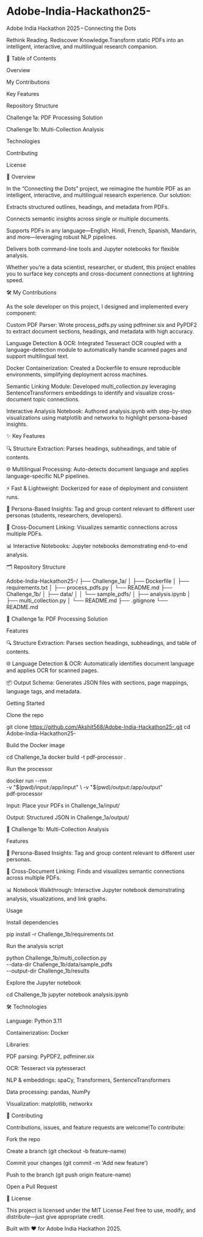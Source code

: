# Adobe-India-Hackathon25-

Adobe India Hackathon 2025 – Connecting the Dots

Rethink Reading. Rediscover Knowledge.Transform static PDFs into an intelligent, interactive, and multilingual research companion.



📖 Table of Contents

Overview

My Contributions

Key Features

Repository Structure

Challenge 1a: PDF Processing Solution

Challenge 1b: Multi-Collection Analysis

Technologies

Contributing

License

🧐 Overview

In the “Connecting the Dots” project, we reimagine the humble PDF as an intelligent, interactive, and multilingual research experience. Our solution:

Extracts structured outlines, headings, and metadata from PDFs.

Connects semantic insights across single or multiple documents.

Supports PDFs in any language—English, Hindi, French, Spanish, Mandarin, and more—leveraging robust NLP pipelines.

Delivers both command-line tools and Jupyter notebooks for flexible analysis.

Whether you’re a data scientist, researcher, or student, this project enables you to surface key concepts and cross-document connections at lightning speed.

🛠️ My Contributions

As the sole developer on this project, I designed and implemented every component:

Custom PDF Parser: Wrote process_pdfs.py using pdfminer.six and PyPDF2 to extract document sections, headings, and metadata with high accuracy.

Language Detection & OCR: Integrated Tesseract OCR coupled with a language-detection module to automatically handle scanned pages and support multilingual text.

Docker Containerization: Created a Dockerfile to ensure reproducible environments, simplifying deployment across machines.

Semantic Linking Module: Developed multi_collection.py leveraging SentenceTransformers embeddings to identify and visualize cross-document topic connections.

Interactive Analysis Notebook: Authored analysis.ipynb with step-by-step visualizations using matplotlib and networkx to highlight persona-based insights.

✨ Key Features

🔍 Structure Extraction: Parses headings, subheadings, and table of contents.

🌐 Multilingual Processing: Auto-detects document language and applies language-specific NLP pipelines.

⚡ Fast & Lightweight: Dockerized for ease of deployment and consistent runs.

👥 Persona-Based Insights: Tag and group content relevant to different user personas (students, researchers, developers).

🔗 Cross-Document Linking: Visualizes semantic connections across multiple PDFs.

📊 Interactive Notebooks: Jupyter notebooks demonstrating end-to-end analysis.

🗂️ Repository Structure

Adobe-India-Hackathon25-/
├── Challenge_1a/
│   ├── Dockerfile
│   ├── requirements.txt
│   ├── process_pdfs.py
│   └── README.md
├── Challenge_1b/
│   ├── data/
│   │   └── sample_pdfs/
│   ├── analysis.ipynb
│   ├── multi_collection.py
│   └── README.md
├── .gitignore
└── README.md

🚀 Challenge 1a: PDF Processing Solution

Features

🔍 Structure Extraction: Parses section headings, subheadings, and table of contents.

🌐 Language Detection & OCR: Automatically identifies document language and applies OCR for scanned pages.

📦 Output Schema: Generates JSON files with sections, page mappings, language tags, and metadata.

Getting Started

Clone the repo

git clone https://github.com/Akshit568/Adobe-India-Hackathon25-.git
cd Adobe-India-Hackathon25-

Build the Docker image

cd Challenge_1a
docker build -t pdf-processor .

Run the processor

docker run --rm \
  -v "$(pwd)/input:/app/input" \
  -v "$(pwd)/output:/app/output" \
  pdf-processor

Input: Place your PDFs in Challenge_1a/input/

Output: Structured JSON in Challenge_1a/output/

🔬 Challenge 1b: Multi-Collection Analysis

Features

👥 Persona-Based Insights: Tag and group content relevant to different user personas.

🔗 Cross-Document Linking: Finds and visualizes semantic connections across multiple PDFs.

📊 Notebook Walkthrough: Interactive Jupyter notebook demonstrating analysis, visualizations, and link graphs.

Usage

Install dependencies

pip install -r Challenge_1b/requirements.txt

Run the analysis script

python Challenge_1b/multi_collection.py \
  --data-dir Challenge_1b/data/sample_pdfs \
  --output-dir Challenge_1b/results

Explore the Jupyter notebook

cd Challenge_1b
jupyter notebook analysis.ipynb

🛠️ Technologies

Language: Python 3.11

Containerization: Docker

Libraries:

PDF parsing: PyPDF2, pdfminer.six

OCR: Tesseract via pytesseract

NLP & embeddings: spaCy, Transformers, SentenceTransformers

Data processing: pandas, NumPy

Visualization: matplotlib, networkx

🤝 Contributing

Contributions, issues, and feature requests are welcome!To contribute:

Fork the repo

Create a branch (git checkout -b feature-name)

Commit your changes (git commit -m 'Add new feature')

Push to the branch (git push origin feature-name)

Open a Pull Request

📄 License

This project is licensed under the MIT License.Feel free to use, modify, and distribute—just give appropriate credit.

Built with ❤️ for Adobe India Hackathon 2025.

